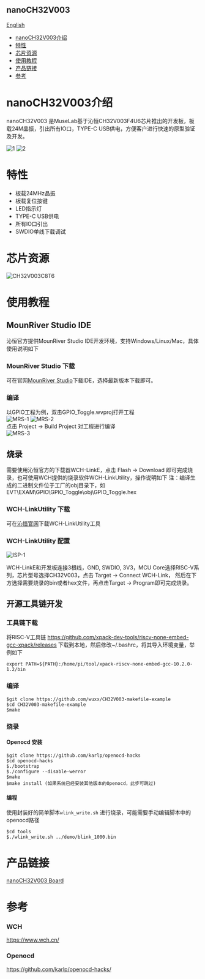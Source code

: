 nanoCH32V003
-----------
[English](./README.md)

* [nanoCH32V003介绍](#nanoCH32V003介绍) 
* [特性](#特性)
* [芯片资源](#芯片资源)
* [使用教程](#使用教程)
* [产品链接](#产品链接)
* [参考](#参考)


# nanoCH32V003介绍
nanoCH32V003 是MuseLab基于沁恒CH32V003F4U6芯片推出的开发板，板载24M晶振，引出所有IO口，TYPE-C USB供电，方便客户进行快速的原型验证及开发。

![1](https://github.com/wuxx/nanoCH32V003/blob/master/doc/1.jpg)
![2](https://github.com/wuxx/nanoCH32V003/blob/master/doc/2.jpg)


# 特性
- 板载24MHz晶振
- 板载复位按键
- LED指示灯
- TYPE-C USB供电
- 所有IO口引出
- SWDIO单线下载调试

# 芯片资源
![CH32V003C8T6](https://github.com/wuxx/nanoCH32V003/blob/master/doc/CH32V003F4U6.png)

# 使用教程
## MounRiver Studio IDE
沁恒官方提供MounRiver Studio IDE开发环境，支持Windows/Linux/Mac，具体使用说明如下
 
### MounRiver Studio 下载
可在官网[MounRiver Studio](http://www.mounriver.com)下载IDE，选择最新版本下载即可。

### 编译
以GPIO工程为例，双击GPIO_Toggle.wvproj打开工程  
![MRS-1](https://github.com/wuxx/nanoCH32V003/blob/master/doc/MRS-1.png)
![MRS-2](https://github.com/wuxx/nanoCH32V003/blob/master/doc/MRS-2.png)  
点击 Project -> Build Project 对工程进行编译  
![MRS-3](https://github.com/wuxx/nanoCH32V003/blob/master/doc/MRS-3.png)


## 烧录
需要使用沁恒官方的下载器WCH-LinkE，点击 Flash -> Download 即可完成烧录，也可使用WCH提供的烧录软件WCH-LinkUtility，操作说明如下
注：编译生成的二进制文件位于工厂的obj目录下，如EVT\EXAM\GPIO\GPIO_Toggle\obj\GPIO_Toggle.hex

### WCH-LinkUtility 下载
可在[沁恒官网](https://www.wch.cn/downloads/WCH-LinkUtility_ZIP.html)下载WCH-LinkUtility工具

### WCH-LinkUtility 配置
![ISP-1](https://github.com/wuxx/nanoCH32V003/blob/master/doc/ISP-1.png)

WCH-LinkE和开发板连接3根线，GND, SWDIO, 3V3，MCU Core选择RISC-V系列，芯片型号选择CH32V003，点击 Target -> Connect WCH-Link，
然后在下方选择需要烧录的bin或者hex文件，再点击Target -> Program即可完成烧录。

## 开源工具链开发
### 工具链下载

将RISC-V工具链 https://github.com/xpack-dev-tools/riscv-none-embed-gcc-xpack/releases 下载到本地，然后修改~/.bashrc，将其导入环境变量，举例如下
```
export PATH=${PATH}:/home/pi/tool/xpack-riscv-none-embed-gcc-10.2.0-1.2/bin
```

### 编译
```
$git clone https://github.com/wuxx/CH32V003-makefile-example
$cd CH32V003-makefile-example
$make
```

### 烧录
#### Openocd 安装
```
$git clone https://github.com/karlp/openocd-hacks
$cd openocd-hacks
$./bootstrap
$./configure --disable-werror
$make
$make install (如果系统已经安装其他版本的Openocd，此步可跳过)
```

#### 编程
使用封装好的简单脚本`wlink_write.sh` 进行烧录，可能需要手动编辑脚本中的openocd路径
```
$cd tools
$./wlink_write.sh ../demo/blink_1000.bin
```

# 产品链接
[nanoCH32V003 Board](https://item.taobao.com/item.htm?spm=a1z10.3-c.w4002-21349689064.10.1ad3773dh8K6eP&id=702336916156)

# 参考
### WCH
https://www.wch.cn/
### Openocd
https://github.com/karlp/openocd-hacks/
